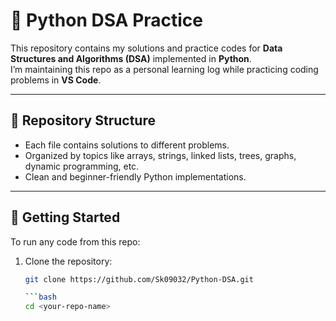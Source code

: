 # 🐍 Python DSA Practice

This repository contains my solutions and practice codes for **Data Structures and Algorithms (DSA)** implemented in **Python**.  
I’m maintaining this repo as a personal learning log while practicing coding problems in **VS Code**.

---

## 📂 Repository Structure
- Each file contains solutions to different problems.
- Organized by topics like arrays, strings, linked lists, trees, graphs, dynamic programming, etc.
- Clean and beginner-friendly Python implementations.


---

## 🚀 Getting Started
To run any code from this repo:

1. Clone the repository:
   ```bash
   git clone https://github.com/Sk09032/Python-DSA.git

   ```bash
   cd <your-repo-name>
